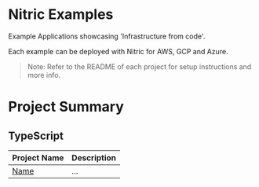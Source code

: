 # Nitric Examples

Example Applications showcasing 'Infrastructure from code'.

Each example can be deployed with Nitric for AWS, GCP and Azure. 

> Note: Refer to the README of each project for setup instructions and more info.

# Project Summary

## TypeScript

| Project Name        | Description            |
| --------------------| -----------------------|
| [Name]()            | ...                    |
